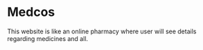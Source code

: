 # Medcos
This website is like an online pharmacy where user will see details regarding medicines and all.
